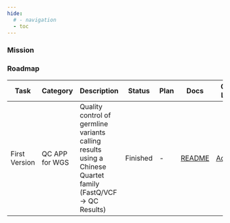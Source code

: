 ```yaml
---
hide:
  # - navigation
  - toc
---
```


### Mission

### Roadmap

| Task | Category | Description | Status | Plan | Docs | QDP Link | Version |
| --- | ----- | ----------- | ------ | ---- | ---- | ---- | --|
|First Version | QC APP for WGS |Quality control of germline variants calling results using a Chinese Quartet family (FastQ/VCF -> QC Results) | <span class="label success">Finished</span> | - | [README](https://docs.chinese-quartet.org/data_pipelines/genomics/analysis_pipeline/)| [Access](https://www.chinese-quartet.org/#/seq-flow/app-store?appCategory=dnaseq)  | v0.2.0 |